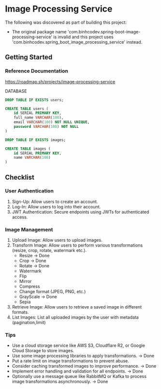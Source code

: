 # Image Processing Service
The following was discovered as part of building this project:

* The original package name 'com.binhcodev.spring-boot-image-processing-service' is invalid and this project uses 'com.binhcodev.spring_boot_image_processing_service' instead.

## Getting Started

### Reference Documentation
https://roadmap.sh/projects/image-processing-service


DATABASE
```sql
DROP TABLE IF EXISTS users;

CREATE TABLE users (
    id SERIAL PRIMARY KEY,
    full_name VARCHAR(100),
    email VARCHAR(100) NOT NULL UNIQUE,
    password VARCHAR(100) NOT NULL
)

DROP TABLE IF EXISTS images;

CREATE TABLE images (
    id SERIAL PRIMARY KEY,
    name VARCHAR(100)
)
```

## Checklist

### User Authentication
1. Sign-Up: Allow users to create an account.
2. Log-In: Allow users to log into their account.
3. JWT Authentication: Secure endpoints using JWTs for authenticated access.

### Image Management
1. Upload Image: Allow users to upload images.
2. Transform Image: Allow users to perform various transformations (resize, crop, rotate, watermark etc.).
    - Resize -> Done
    - Crop -> Done
    - Rotate -> Done
    - Watermark
    - Flip
    - Mirror
    - Compress
    - Change format (JPEG, PNG, etc.)
    - GrayScale -> Done
    - Sepia
3. Retrieve Image: Allow users to retrieve a saved image in different formats.
4. List Images: List all uploaded images by the user with metadata (pagination,limit)

### Tips
- Use a cloud storage service like AWS S3, Cloudflare R2, or Google Cloud Storage to store images.
- Use some image processing libraries to apply transformations. -> Done
- Put a rate limit on image transformations to prevent abuse.
- Consider caching transformed images to improve performance. -> Done
- Implement error handling and validation for all endpoints. -> Done
- Optionally use a message queue like RabbitMQ or Kafka to process image transformations asynchronously. -> Done
